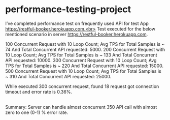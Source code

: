 # performance-testing-project
I’ve completed performance test on frequently used API for test App https://restful-booker.herokuapp.com.<br>
Test executed for the below mentioned scenario in server https://restful-booker.herokuapp.com. <br>

100 Concurrent Request with 10 Loop Count; Avg TPS for Total Samples is ~ 74 And Total Concurrent API requested: 5000.
200 Concurrent Request with 10 Loop Count; Avg TPS for Total Samples is ~ 133 And Total Concurrent API requested: 10000.
300 Concurrent Request with 10 Loop Count; Avg TPS for Total Samples is ~ 220 And Total Concurrent API requested: 15000.
500 Concurrent Request with 10 Loop Count; Avg TPS for Total Samples is ~ 310 And Total Concurrent API requested: 25000.

While executed 300 concurrent request, found  18 request got connection timeout and error rate is 0.36%. <br><br>

Summary: Server can handle almost concurrent 350 API call with almost zero to one (0-1) % error rate.

